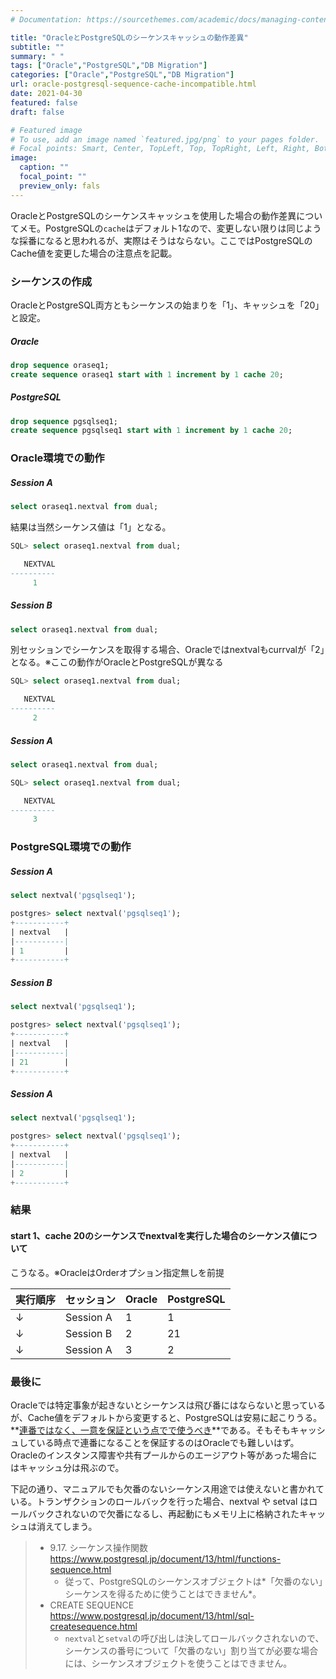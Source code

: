 ```yaml
---
# Documentation: https://sourcethemes.com/academic/docs/managing-content/

title: "OracleとPostgreSQLのシーケンスキャッシュの動作差異"
subtitle: ""
summary: " "
tags: ["Oracle","PostgreSQL","DB Migration"]
categories: ["Oracle","PostgreSQL","DB Migration"]
url: oracle-postgresql-sequence-cache-incompatible.html
date: 2021-04-30
featured: false
draft: false

# Featured image
# To use, add an image named `featured.jpg/png` to your pages folder.
# Focal points: Smart, Center, TopLeft, Top, TopRight, Left, Right, BottomLeft, Bottom, BottomRight.
image:
  caption: ""
  focal_point: ""
  preview_only: fals
---
```




OracleとPostgreSQLのシーケンスキャッシュを使用した場合の動作差異についてメモ。PostgreSQLの`cache`はデフォルト1なので、変更しない限りは同じような採番になると思われるが、実際はそうはならない。ここではPostgreSQLのCache値を変更した場合の注意点を記載。

### シーケンスの作成

OracleとPostgreSQL両方ともシーケンスの始まりを「1」、キャッシュを「20」と設定。

##### Oracle

```sql
drop sequence oraseq1;
create sequence oraseq1 start with 1 increment by 1 cache 20;
```

##### PostgreSQL

```sql
drop sequence pgsqlseq1;
create sequence pgsqlseq1 start with 1 increment by 1 cache 20;
```

### Oracle環境での動作

##### Session A

```sql
select oraseq1.nextval from dual;
```

結果は当然シーケンス値は「1」となる。

```sql
SQL> select oraseq1.nextval from dual;

   NEXTVAL
----------
	 1
```

##### Session B

```sql
select oraseq1.nextval from dual;
```

別セッションでシーケンスを取得する場合、Oracleではnextvalもcurrvalが「2」となる。※ここの動作がOracleとPostgreSQLが異なる

```sql
SQL> select oraseq1.nextval from dual;

   NEXTVAL
----------
	 2
```

##### Session A

```sql
select oraseq1.nextval from dual;
```

```sql
SQL> select oraseq1.nextval from dual;

   NEXTVAL
----------
	 3
```

### PostgreSQL環境での動作

##### Session A

```sql
select nextval('pgsqlseq1');
```

```sql
postgres> select nextval('pgsqlseq1');                                                      
+-----------+
| nextval   |
|-----------|
| 1         |
+-----------+
```

##### Session B

```sql
select nextval('pgsqlseq1');
```

```sql
postgres> select nextval('pgsqlseq1');                                                      
+-----------+
| nextval   |
|-----------|
| 21        |
+-----------+
```

##### Session A

```sql
select nextval('pgsqlseq1');
```

```sql
postgres> select nextval('pgsqlseq1');                                                      
+-----------+
| nextval   |
|-----------|
| 2         |
+-----------+
```

### 結果

#### start 1、cache  20のシーケンスでnextvalを実行した場合のシーケンス値について

こうなる。※OracleはOrderオプション指定無しを前提

| 実行順序 | セッション | Oracle | PostgreSQL |
| -------- | ---------- | ------ | ---------- |
| ↓        | Session A  | 1      | 1          |
| ↓        | Session B  | 2      | 21         |
| ↓        | Session A  | 3      | 2          |

### 最後に

Oracleでは特定事象が起きないとシーケンスは飛び番にはならないと思っているが、Cache値をデフォルトから変更すると、PostgreSQLは安易に起こりうる。**<u>連番ではなく、一意を保証という点でで使うべき</u>**である。そもそもキャッシュしている時点で連番になることを保証するのはOracleでも難しいはず。Oracleのインスタンス障害や共有プールからのエージアウト等があった場合にはキャッシュ分は飛ぶので。

下記の通り、マニュアルでも欠番のないシーケンス用途では使えないと書かれている。トランザクションのロールバックを行った場合、nextval や setval はロールバックされないので欠番になるし、再起動にもメモリ上に格納されたキャッシュは消えてしまう。



> - 9.17. シーケンス操作関数 https://www.postgresql.jp/document/13/html/functions-sequence.html
>   - 従って、PostgreSQLのシーケンスオブジェクトは*「欠番のない」シーケンスを得るために使うことはできません*。
> - CREATE SEQUENCE https://www.postgresql.jp/document/13/html/sql-createsequence.html
>   - `nextval`と`setval`の呼び出しは決してロールバックされないので、シーケンスの番号について「欠番のない」割り当てが必要な場合には、シーケンスオブジェクトを使うことはできません。 









